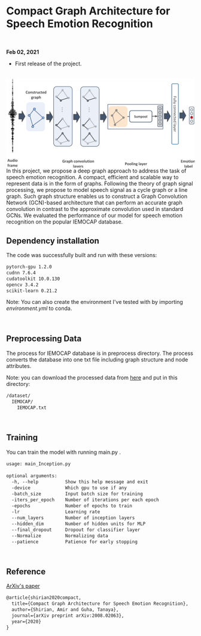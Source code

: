 # Compact Graph Architecture for Speech Emotion Recognition

<br>

**Feb 02, 2021**
* First release of the project.

<br>

<img src="./docs/Compact.PNG" align="center"/>
In this project, we propose a deep graph approach to address the task of speech emotion recognition. A compact, efficient and scalable way to represent data is in the form of graphs. Following the theory of graph signal processing, we propose to model speech signal as a cycle graph or a line graph. Such graph structure enables us to construct a Graph Convolution Network (GCN)-based architecture that can perform an accurate graph convolution in contrast to the approximate convolution used in standard GCNs. We evaluated the performance of our model for speech emotion recognition on the popular IEMOCAP database.

## Dependency installation

The code was successfully built and run with these versions:

```
pytorch-gpu 1.2.0
cudnn 7.6.4
cudatoolkit 10.0.130
opencv 3.4.2
scikit-learn 0.21.2

```
Note: You can also create the environment I've tested with by importing _environment.yml_ to conda.


<br>

## Preprocessing Data

The process for IEMOCAP database is in preprocess directory. The process converts the database into one txt file including graph structure and node attributes.

Note: you can download the processed data from [here](https://drive.google.com/file/d/1_3H_wByS-cSLLG7vrhgfvdzCnjaXJ2ui/view?usp=sharing) and put in this directory:

```
/dataset/
  IEMOCAP/
    IEMOCAP.txt
```


<br>

## Training

You can train the model with running main.py . 


```
usage: main_Inception.py

optional arguments:
  -h, --help          Show this help message and exit
  -device             Which gpu to use if any
  -batch_size         Input batch size for training
  -iters_per_epoch    Number of iterations per each epoch
  -epochs             Number of epochs to train
  -lr                 Learning rate
  --num_layers        Number of inception layers
  --hidden_dim        Number of hidden units for MLP
  --final_dropout     Dropout for classifier layer
  --Normalize         Normalizing data
  --patience          Patience for early stopping
```

<br>

## Reference 

[ArXiv's paper](https://arxiv.org/pdf/2008.02063)
```
@article{shirian2020compact,
  title={Compact Graph Architecture for Speech Emotion Recognition},
  author={Shirian, Amir and Guha, Tanaya},
  journal={arXiv preprint arXiv:2008.02063},
  year={2020}
}
```



<br><br><br>
